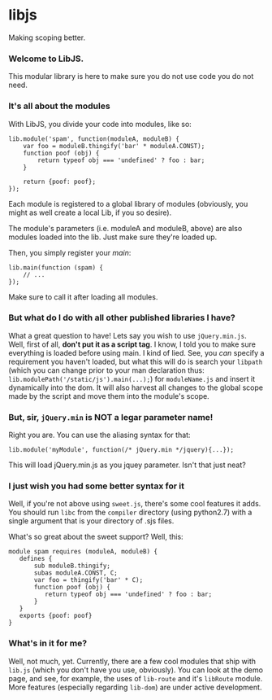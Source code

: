 libjs
=====

Making scoping better.

### Welcome to LibJS.
This modular library is here to make sure you do not use code you do not need.

### It's all about the modules
With LibJS, you divide your code into modules, like so:

```
lib.module('spam', function(moduleA, moduleB) {
    var foo = moduleB.thingify('bar' * moduleA.CONST);
    function poof (obj) {
        return typeof obj === 'undefined' ? foo : bar;
    }

    return {poof: poof};
});
```

Each module is registered to a global library of modules (obviously, you might as well create a local Lib, if you so desire).

The module's parameters (i.e. moduleA and moduleB, above) are also modules loaded into the lib. Just make sure they're loaded up.

Then, you simply register your *main*:
```
lib.main(function (spam) {
    // ...
});
```

Make sure to call it after loading all modules.

### But what do I do with all other published libraries I have?
What a great question to have! Lets say you wish to use `jQuery.min.js`. Well, first of all, **don't put it as a script tag**. I know, I told you to make sure everything is loaded before using main. I kind of lied. See, you *can* specify a requirement you haven't loaded, but what this will do is search your `libpath` (which you can change prior to your man declaration thus: `lib.modulePath('/static/js').main(...);`) for `moduleName.js` and insert it dynamically into the dom. It will also harvest all changes to the global scope made by the script and move them into the module's scope.

### But, sir, `jQuery.min` is NOT a legar parameter name!
Right you are. You can use the aliasing syntax for that:
```
lib.module('myModule', function(/* jQuery.min */jquery){...});
```
This will load jQuery.min.js as you jquey parameter. Isn't that just neat?

### I just wish you had some better syntax for it
Well, if you're not above using `sweet.js`, there's some cool features it adds. You should run `libc` from the `compiler` directory (using python2.7) with a single argument that is your directory of .sjs files.

What's so great about the sweet support? Well, this:
```
module spam requires (moduleA, moduleB) {
   defines {
       sub moduleB.thingify;
       subas moduleA.CONST, C;
       var foo = thingify('bar' * C);
       function poof (obj) {
          return typeof obj === 'undefined' ? foo : bar;
       }
   }
   exports {poof: poof}
}
```

### What's in it for me?
Well, not much, yet. Currently, there are a few cool modules that ship with `lib.js` (which you don't have you use, obviously). You can look at the demo page, and see, for example, the uses of `lib-route` and it's `libRoute` module. More features (especially regarding `lib-dom`) are under active development.
